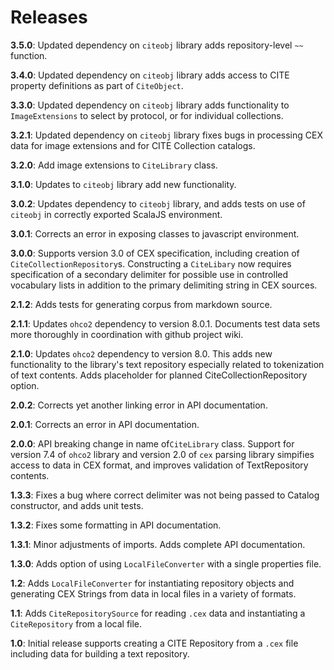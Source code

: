 # Releases

**3.5.0**: Updated dependency on `citeobj` library adds repository-level `~~` function.

**3.4.0**: Updated dependency on `citeobj` library adds access to CITE property definitions as part of `CiteObject`.

**3.3.0**: Updated dependency on `citeobj` library adds functionality to `ImageExtensions` to select by protocol, or for individual collections.

**3.2.1**: Updated dependency on `citeobj` library fixes bugs in processing CEX data for image extensions and for CITE Collection catalogs.

**3.2.0**:  Add image extensions to `CiteLibrary` class.

**3.1.0**: Updates to `citeobj` library add new functionality.

**3.0.2**:  Updates dependency to `citeobj` library, and adds tests on use of `citeobj` in correctly exported ScalaJS environment.

**3.0.1**:  Corrects an error in exposing classes to javascript environment.

**3.0.0**: Supports version 3.0 of CEX specification, including creation of `CiteCollectionRepository`s.  Constructing a `CiteLibary` now requires specification of a secondary delimiter for possible use in controlled vocabulary lists in addition to the primary delimiting string in CEX sources.

**2.1.2**:  Adds tests for generating corpus from markdown source.

**2.1.1**: Updates `ohco2` dependency to version 8.0.1.  Documents test data sets more thoroughly in coordination with github project wiki.

**2.1.0**: Updates `ohco2` dependency to version 8.0.  This adds new functionality to the library's text repository especially related to tokenization of text contents.  Adds placeholder for planned CiteCollectionRepository option.

**2.0.2**: Corrects yet another linking error in API documentation.

**2.0.1**: Corrects an error in API documentation.

**2.0.0**:  API breaking change in name of`CiteLibrary` class.  Support for version 7.4 of `ohco2` library and version 2.0 of `cex` parsing library simpifies access to data in CEX format, and improves validation of TextRepository contents.


**1.3.3**: Fixes a bug where correct delimiter was not being passed to Catalog constructor, and adds unit tests.

**1.3.2**: Fixes some formatting in API documentation.

**1.3.1**: Minor adjustments of imports.  Adds complete API documentation.

**1.3.0**:  Adds option of using `LocalFileConverter` with a single properties file.

**1.2**:  Adds `LocalFileConverter` for instantiating repository objects and generating CEX Strings from data in local files in a variety of formats.

**1.1**: Adds `CiteRepositorySource` for reading `.cex` data and instantiating a `CiteRepository` from a local file.


**1.0**: Initial release supports creating a CITE Repository from a `.cex` file including data for building a text repository.

